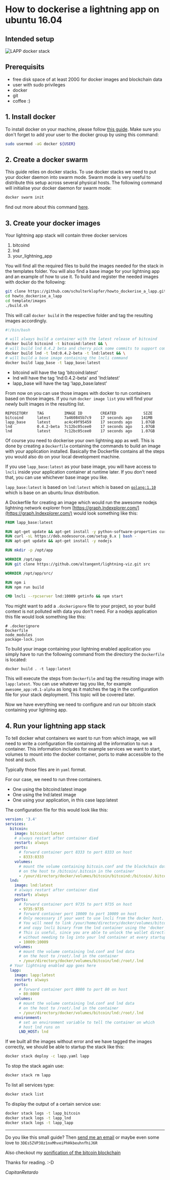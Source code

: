 # How to dockerise a lightning app on ubuntu 16.04

## Intended setup

![LAPP docker stack](https://github.com/schulterklopfer/howto_dockerise_a_lapp/raw/master/lapp_stack.png "LAPP docker stack")

## Prerequisits

* free disk space of at least 200G for docker images and blockchain data
* user with sudo privileges
* docker
* git
* coffee :)

## 1. Install docker
To install docker on your machine, please follow [this guide](https://www.digitalocean.com/community/tutorials/how-to-install-and-use-docker-on-ubuntu-16-04). Make sure you don't forget
to add your user to the docker group by using this command:
 
```bash
sudo usermod -aG docker ${USER}
``` 

## 2. Create a docker swarm
This guide relies on docker stacks. To use docker stacks we need to put your docker daemon
into swarm mode. Swarm mode is very useful to distribute this setup across several physical hosts.
The following command will initialise your docker daemon for swarm mode:

```bash
docker swarm init
```

find out more about this command [here](https://docs.docker.com/engine/reference/commandline/swarm_init/).

## 3. Create your docker images
Your lightning app stack will contain three docker services

1) bitcoind
2) lnd
3) your_lightning_app

You will find all the required files to build the images needed for the stack in the templates folder.
You will also find a base image for your lightning app and an example of how to use it.
To build and register the needed images with docker do the following:

```bash
git clone https://github.com/schulterklopfer/howto_dockerise_a_lapp.git 
cd howto_dockerise_a_lapp
cd template/images
./build.sh
```

This will call `docker build` in the respective folder and tag the resulting images accordingly.

```bash
#!/bin/bash

# will always build a container with the latest release of bitcoind
docker build bitcoind -t bitcoind:latest && \
# will build lnd 0.4.2 beta and cherry pick some commits to support communication over docker containers
docker build lnd -t lnd:0.4.2-beta -t lnd:latest && \
# will build a base image containing the lncli command
docker build lapp_base -t lapp_base:latest 
```

* bitcoind will have the tag 'bitcoind:latest'
* lnd will have the tag 'lnd:0.4.2-beta' and 'lnd:latest'
* lapp_base will have the tag 'lapp_base:latest'

From now on you can use those images with docker to run containers based on those images.
If you run `docker image list` you will find your newly built images in the resulting list.
```
REPOSITORY    TAG         IMAGE ID        CREATED            SIZE
bitcoind      latest      7a460845b7c9    17 seconds ago    141MB
lapp_base     latest      ac4c49f95459    17 seconds ago    1.07GB
lnd           0.4.2-beta  7c12bc05cee0    17 seconds ago    1.07GB
lnd           latest      7c12bc05cee0    17 seconds ago    1.07GB

```

Of course you need to dockerise your own lightning app as well. This is done by creating a
`Dockerfile` containing the commands to build an image with your application installed.
Basically the Dockerfile contains all the steps you would also do on your local development machine.

If you use `lapp_base:latest` as your base image, you will have access to `lncli` inside
your application container at runtime later. 
If you don't need that, you can use whichever base image you like.

`lapp_base:latest` is based on `lnd:latest` which is based on [`golang:1.10`](https://hub.docker.com/_/golang/) which is base on an ubuntu linux distribution.


A Dockerfile for creating an image which would run the awesome nodejs lightning network explorer
from [https://graph.lndexplorer.com/](https://graph.lndexplorer.com/) would look something like this:

```dockerfile
FROM lapp_base:latest

RUN apt-get update && apt-get install -y python-software-properties curl git
RUN curl -sL https://deb.nodesource.com/setup_8.x | bash -
RUN apt-get update && apt-get install -y nodejs

RUN mkdir -p /opt/app

WORKDIR /opt/app
RUN git clone https://github.com/altangent/lightning-viz.git src

WORKDIR /opt/app/src/

RUN npm i
RUN npm run build

CMD lncli --rpcserver lnd:10009 getinfo && npm start
```
You might want to add a `.dockerignore` file to your project, so your build context
is not polluted with data you don't need.
For a nodejs application this file would look something like this:
```
# .dockerignore
Dockerfile
node_modules
package-lock.json
```
To build your image containing your lightning enabled application you simply have to run
the following command from the directory the `Dockerfile` is located:

`docker build . -t lapp:latest`

This will execute the steps from `Dockerfile` and tag the resulting image with `lapp:latest`.
You can use whatever tag you like, for example `awesome_app:v0.1-alpha` as long as it matches the tag in the configuration file
for your stack deployment. This topic will be covered later.

Now we have everything we need to configure and run our bitcoin stack containing your
lightning app.

## 4. Run your lightning app stack

To tell docker what containers we want to run from which image, we will need to write a configuration
file containing all the information to run a container. This information includes for example services
we want to start, volumes to mount into the docker container, ports to make accessible to the host and such.

Typically those files are in `yaml` format.

For our case, we need to run three containers. 
* One using the bitcoind:latest image
* One using the lnd:latest image
* One using your application, in this case lapp:latest

The configuration file for this would look like this:

```yaml
version: '3.4'
services:
  bitcoin:
    image: bitcoind:latest
    # always restart after container died
    restart: always
    ports:
      # forward container port 8333 to port 8333 on host
      - 8333:8333 
    volumes:
      # mount the volume containing bitcoin.conf and the blockchain data 
      # on the host to /bitcoin/.bitcoin in the container
      - /your/directory/docker/volumes/bitcoin/bitcoind:/bitcoin/.bitcoin
  lnd:
    image: lnd:latest
    # always restart after container died
    restart: always
    ports:
      # forward container port 9735 to port 9735 on host
      - 9735:9735
      # forward container port 10009 to port 10009 on host
      # Only necessary if your want to use lncli from the docker host.
      # You will need to link /your/home/directory/docker/volumes/bitcoin/lnd to $HOME/.lnd
      # and copy lncli binary from the lnd container using the 'docker copy' command
      # This is useful, since you are able to unlock the wallet directly from the host
      # without needing to log into your lnd container at every startup
      - 10009:10009
    volumes:
      # mount the volume containing lnd.conf and lnd data 
      # on the host to /root/.lnd in the container
      - /your/directory/docker/volumes/bitcoin/lnd:/root/.lnd
  # Your lightning enabled app goes here
  lapp:
    image: lapp:latest
    restart: always
    ports:
      # forward container port 8000 to port 80 on host
      - 80:8000
    volumes:
      # mount the volume containing lnd.conf and lnd data 
      # on the host to /root/.lnd in the container
      - /your/directory/docker/volumes/bitcoin/lnd:/root/.lnd
    environment:
      # set an environment variable to tell the container on which 
      # host lnd runs on
      LND_HOST: lnd

``` 

If we built all the images without error and we have tagged the images correctly, we should be able to
startup the stack like this:

```bash
docker stack deploy -c lapp.yaml lapp
```

To stop the stack again use:

```bash
docker stack rm lapp
```

To list all services type:

```bash
docker stack list
```

To display the output of a certain service use:

```bash
docker stack logs -t lapp_bitcoin
docker stack logs -t lapp_lnd
docker stack logs -t lapp_lapp
```

----

Do you like this small guide?
Then [send me an email](mailto:howto_lapp@skp.rocks) or maybe even some love to
`3DEs5ZVP38z1nxMhveiPhHkbeuhnfhiJ6R`

Also checkout my [sonification of the bitcoin blockchain](http://radio.skp.rocks/blockchain/)

Thanks for reading. :-D

*CapitanRetardo*